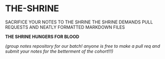 # THE-SHRINE

SACRIFICE YOUR NOTES TO THE SHRINE
THE SHRINE DEMANDS PULL REQUESTS AND NEATLY FORMATTED MARKDOWN FILES

**THE SHRINE HUNGERS FOR BLOOD**

_(group notes repository for our batch! anyone is free to make a pull req and submit your notes for the betterment of the cohort!!!)_



